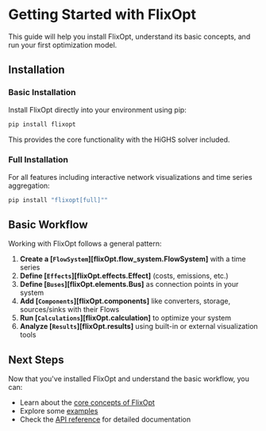 # Getting Started with FlixOpt

This guide will help you install FlixOpt, understand its basic concepts, and run your first optimization model.

## Installation

### Basic Installation

Install FlixOpt directly into your environment using pip:

```bash
pip install flixopt
```

This provides the core functionality with the HiGHS solver included.

### Full Installation

For all features including interactive network visualizations and time series aggregation:

```bash
pip install "flixopt[full]""
```

## Basic Workflow

Working with FlixOpt follows a general pattern:

1. **Create a [`FlowSystem`][flixOpt.flow_system.FlowSystem]** with a time series
2. **Define [`Effects`][flixOpt.effects.Effect]** (costs, emissions, etc.)
3. **Define [`Buses`][flixOpt.elements.Bus]** as connection points in your system
4. **Add [`Components`][flixOpt.components]** like converters, storage, sources/sinks with their Flows
5. **Run [`Calculations`][flixOpt.calculation]** to optimize your system
6. **Analyze [`Results`][flixOpt.results]** using built-in or external visualization tools

## Next Steps

Now that you've installed FlixOpt and understand the basic workflow, you can:

- Learn about the [core concepts of FlixOpt](user-guide/index.md)
- Explore some [examples](examples/)
- Check the [API reference](api-reference/index.md) for detailed documentation
